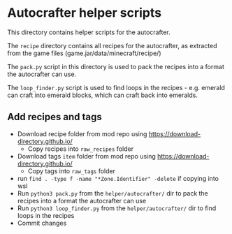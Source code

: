 # Autocrafter helper scripts

This directory contains helper scripts for the autocrafter.

The `recipe` directory contains all recipes for the autocrafter, as extracted from the game files (game.jar/data/minecraft/recipe/)

The `pack.py` script in this directory is used to pack the recipes into a format the autocrafter can use.

The `loop_finder.py` script is used to find loops in the recipes - e.g. emerald can craft into emerald blocks, which can craft back into emeralds.

## Add recipes and tags

- Download recipe folder from mod repo using https://download-directory.github.io/
    - Copy recipes into `raw_recipes` folder
- Download tags `item` folder from mod repo using https://download-directory.github.io/
    - Copy tags into `raw_tags` folder
- run `find . -type f -name "*Zone.Identifier" -delete` if copying into wsl
- Run `python3 pack.py` from the `helper/autocrafter/` dir to pack the recipes into a format the autocrafter can use
- Run `python3 loop_finder.py` from the `helper/autocrafter/` dir to find loops in the recipes
- Commit changes
